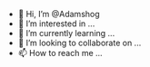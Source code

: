 - 👋 Hi, I’m @Adamshog
- 👀 I’m interested in ...
- 🌱 I’m currently learning ...
- 💞️ I’m looking to collaborate on ...
- 📫 How to reach me ...

<!---
Adamshog/Adamshog is a ✨ special ✨ repository because its `README.md` (this file) appears on your GitHub profile.
You can click the Preview link to take a look at your changes.
--->
